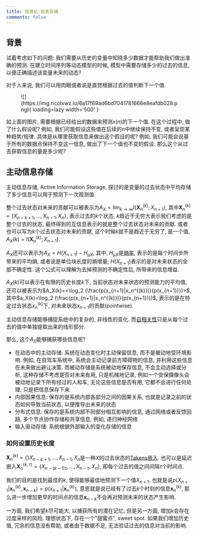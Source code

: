 ```yaml
---
title: 信息论:信息存储
comments: false
---
```


## 背景 

试着考虑如下的问题: 我们需要从历史的变量中知晓多少数据才能帮助我们做出准确的预测. 在建立时间序列等动态模型的时候, 模型中需要存储多少的过去的信息, 以便正确描述该变量未来的动态?

对于人来说, 我们可以用肉眼或者说是直觉根据过去的值判断下一个值.

<figure markdown='1'>
![](https://img.ricolxwz.io/6a17f69ad6bd7041781666e8eafdb028.png){ loading=lazy width='500' }
</figure>

如上面的图片, 需要根据已经给出的数据来预测$x(n)$的下一个值. 在这个过程中, 做了什么假设呢? 例如, 我们可能假设这些值在后续的$n$中继续保持不变, 或者呈现某种趋势/规律. 具体是从哪里获取信息来做出这个假设的呢? 例如, 我们可能会说基于所有的数据点保持不变这一信息, 做出了下一个值也不变的假设. 那么这个从过去获取信息的量是多少呢? 

## 主动信息存储

主动信息存储, Active Information Storage, 探讨的是变量的过去状态中平均存储了多少信息可以用于预测下一次观测值.

整个过去状态对未来的贡献可以被表示为$A_X = \lim_{k\rightarrow \infty}I(\bm{X}_n^{(k)};X_{n+1})$, 其中$\bm{X}_n^{(k)}=\{X_{n-k+1}, ..., X_{n-1}, X_n\}$, 表示过去的$k$个状态, $k$趋近于无穷大表示我们考虑的是整个过去的状态, 最终得到的互信息表示的就是整个过去状态对未来的贡献. 或者也可以写为$k$个过去状态对未来的贡献, 这个时候$k$就不是趋近于无穷了, 是一个值, $A_X(k)=I(\bm{X}_n^{(k)};X_{n+1})$. 

$A_X$还可以表示为$A_X=H(X_{n+1})-H_{\mu X}$, 其中, $H_{\mu X}$是[熵率](/information-theory/information-processing/#entropy-rate), 表示的是每个时间步所带来的平均熵, 或者说是单位块长度的熵增量; $H(X_{n+1})$表示的是对未来状态的全部不确定性. 这个公式可以理解为去掉预测的不确定性后, 所带来的信息增益.

$A_X(k)$可以表示在有限的历史长度$k$下, 当前状态对未来状态的预测能力的平均值, 还可以被表示为$A_X(k)=<\log_2 (\frac{p(x_{n+1}|x_n^{(k)})}{p(x_{n+1})})>$, 其中$a_X(k)=\log_2 (\frac{p(x_{n+1}|x_n^{(k)})}{p(x_{n+1})})$, 表示的是在特定过去状态$x_n^{(k)}$下, 对未来状态$x_{n+1}$的贡献(pointwise).

主动信息存储能够捕捉系统中的复杂的, 非线性的变化. 而[自相关性](https://zh.wikipedia.org/wiki/%E8%87%AA%E7%9B%B8%E5%85%B3%E5%87%BD%E6%95%B0)只是从每个过去的值中单独提取出来的线形部分.

那么, 这个$A_X$能够捕获哪些信息呢?

- 在动态中的主动存储: 系统在动态变化时主动保留信息, 而不是被动地受环境影响. 例如, 在自驾车系统中, 系统会主动记录前方障碍物的信息, 并利用这些信息在未来做出避让决策. 而被动存储是系统被动地保存信息, 不会主动选择或分析, 这种存储不考虑是否对未来有用, 只是机械地记录, 例如一个安保摄像头会被动地记录下所有经过的人和车, 无论这些信息是否有用, 它都不会进行任何处理, 只是把信息保存下来
- 内部因果信息: 保存的是系统内部各部分之间的因果关系, 也就是记录之前的状态如何导致当前状态, 以便推导出未来的状态
- 分布式信息: 保存的是系统内部不同部分相互影响的信息, 通过网络或者反馈回路, 多个节点协作存储和共享信息, 例如, 递归神经网络
- 输入驱动存储: 系统根据外部输入的变化存储的信息

### 如何设置历史长度

$\bm{X}_n^{(k)}=\{\}X_{n-k+1}, ..., X_{n-1}, X_n$是一种$X$的过去状态的[Takens嵌入](https://blog.csdn.net/u012267725/article/details/77828974). 也可以是延迟嵌入$\bm{X}_n^{(k, \tau)}=\{X_{n-(k-1)\tau}, ..., X_{n-\tau}, X_n\}$, 即每个过去的值之间间隔$\tau$个时间点.

我们的目的是找到最佳的$k$, 使得能够最佳地预测下一个值$X_{n+1}$. 也就是说$p(X_{n+1}|\bm{x}_n^{(k)}, \bm{x}_{n-k})=p(x_{n+1}|\bm{x}_n^{(k)})$, 意思就是说已经有了过去$k$个时刻的信息$\bm{x}_n^{(k)}$, 那么进一步增加更早的时间点的信息$\bm{x}_{n-k}$不会再对预测未来的状态产生影响.

一方面, 我们希望$k$尽可能大, 以捕获所有的潜在记忆; 但是另一方面, 增加$k$会存在过度采样的风险. 理想状态下, 存在一个"甜蜜点", sweet spot. 如果我们增加历史值, 冗余的信息没有帮助, 或者由于数据不足, 无法验证过去的信息对当前的影响.
